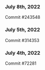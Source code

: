 ### July 8th, 2022

Commit #243548

### July 5th, 2022

Commit #314353


### July 4th, 2022

Commit #72281
